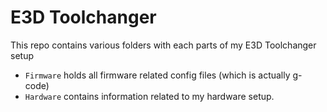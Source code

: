 # E3D Toolchanger

This repo contains various folders with each parts of my E3D Toolchanger setup

* `Firmware` holds all firmware related config files (which is actually g-code)
* `Hardware` contains information related to my hardware setup.
